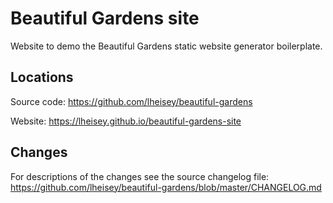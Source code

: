 <!-- Github readme for Beautiful Gardens website -->
# Beautiful Gardens site #

Website to demo the Beautiful Gardens static website generator boilerplate.

## Locations ##

Source code: https://github.com/lheisey/beautiful-gardens

Website: https://lheisey.github.io/beautiful-gardens-site

## Changes ##

For descriptions of the changes see the source changelog file: https://github.com/lheisey/beautiful-gardens/blob/master/CHANGELOG.md
